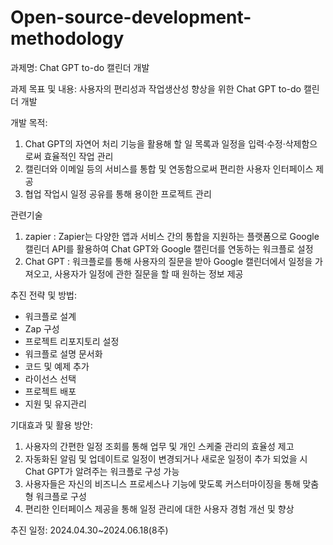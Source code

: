 # Open-source-development-methodology
과제명: Chat GPT to-do 캘린더 개발

과제 목표 및 내용: 사용자의 편리성과 작업생산성 향상을 위한 Chat GPT to-do 캘린더 개발

개발 목적: 
  1. Chat GPT의 자연어 처리 기능을 활용해 할 일 목록과 일정을 입력·수정·삭제함으로써 효율적인 작업 관리
  2. 캘린더와 이메일 등의 서비스를 통합 및 연동함으로써 편리한 사용자 인터페이스 제공
  3. 협업 작업시 일정 공유를 통해 용이한 프로젝트 관리

관련기술
  1. zapier
  : Zapier는 다양한 앱과 서비스 간의 통합을 지원하는 플랫폼으로 Google 캘린더 API를 활용하여 Chat GPT와 Google 캘린더를 연동하는 워크플로 설정
  2. Chat GPT
  : 워크플로를 통해 사용자의 질문을 받아 Google 캘린더에서 일정을 가져오고, 사용자가 일정에 관한 질문을 할 때 원하는 정보 제공

추진 전략 및 방법:
- 워크플로 설계
- Zap 구성
- 프로젝트 리포지토리 설정
- 워크플로 설명 문서화
- 코드 및 예제 추가
- 라이선스 선택
- 프로젝트 배포
- 지원 및 유지관리

기대효과 및 활용 방안:
  1. 사용자의 간편한 일정 조회를 통해 업무 및 개인 스케줄 관리의 효율성 제고
  2. 자동화된 알림 및 업데이트로 일정이 변경되거나 새로운 일정이 추가 되었을 시 Chat GPT가 알려주는 워크플로 구성 가능
  3. 사용자들은 자신의 비즈니스 프로세스나 기능에 맞도록 커스터마이징을 통해 맞춤형 워크플로 구성
  4. 편리한 인터페이스 제공을 통해 일정 관리에 대한 사용자 경험 개선 및 향상

추진 일정: 2024.04.30~2024.06.18(8주)
